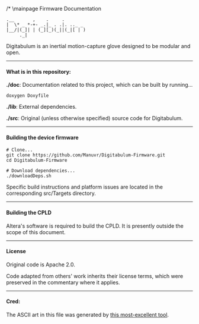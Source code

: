 /* \mainpage Firmware Documentation

    .__       ,    .     .
    |  \* _ *-+- _.|_ . .|. .._ _
    |__/|(_]| | (_][_)(_||(_|[ | )
         ._|                      


Digitabulum is an inertial motion-capture glove designed to be modular and open.

----------------------
#### What is in this repository:

**./doc**:  Documentation related to this project, which can be built by running...

    doxygen Doxyfile

**./lib**:  External dependencies.

**./src**:  Original (unless otherwise specified) source code for Digitabulum.


----------------------
#### Building the device firmware

    # Clone...
    git clone https://github.com/Manuvr/Digitabulum-Firmware.git
    cd Digitabulum-Firmware

    # Download dependencies...
    ./downloadDeps.sh


Specific build instructions and platform issues are located in the corresponding src/Targets directory.

----------------------
#### Building the CPLD
Altera's software is required to build the CPLD. It is presently outside the scope of this document.

----------------------
#### License
Original code is Apache 2.0.

Code adapted from others' work inherits their license terms, which were preserved in the commentary where it applies.

----------------------
#### Cred:
The ASCII art in this file was generated by [this most-excellent tool](http://patorjk.com/software/taag).
